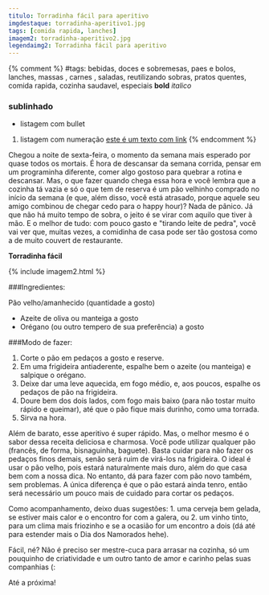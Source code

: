 ```yaml
---
titulo: Torradinha fácil para aperitivo
imgdestaque: torradinha-aperitivo1.jpg
tags: [comida rapida, lanches]
imagem2: torradinha-aperitivo2.jpg
legendaimg2: Torradinha fácil para aperitivo
---
```

{% comment %}
#tags: bebidas, doces e sobremesas, paes e bolos, lanches, massas , carnes , saladas, reutilizando sobras, pratos quentes, comida rapida, cozinha saudavel, especiais
**bold**
*italico*
### sublinhado
* listagem com bullet
1. listagem com numeração
[este é um texto com link](https://www.enderecodolink.com)
{% endcomment %}

Chegou a noite de sexta-feira, o momento da semana mais esperado por quase todos os mortais. É hora de descansar da semana corrida, pensar em um programinha diferente, comer algo gostoso para quebrar a rotina e descansar. Mas, o que fazer quando chega essa hora e você lembra que a cozinha tá vazia e só o que tem de reserva é um pão velhinho comprado no início da semana (e que, além disso, você está atrasado, porque aquele seu amigo combinou de chegar cedo para o happy hour)? Nada de pânico. Já que não há muito tempo de sobra, o jeito é se virar com aquilo que tiver à mão. E o melhor de tudo: com pouco gasto e "tirando leite de pedra", você vai ver que, muitas vezes, a comidinha de casa pode ser tão gostosa como a de muito couvert de restaurante. 

**Torradinha fácil**

{% include imagem2.html %}

###Ingredientes:

Pão velho/amanhecido (quantidade a gosto)
* Azeite de oliva ou manteiga a gosto
* Orégano (ou outro tempero de sua preferência) a gosto 

###Modo de fazer:

1. Corte o pão em pedaços a gosto e reserve.
2. Em uma frigideira antiaderente, espalhe bem o azeite (ou manteiga) e salpique o orégano.
3. Deixe dar uma leve aquecida, em fogo médio, e, aos poucos, espalhe os pedaços de pão na frigideira. 
4. Doure bem dos dois lados, com fogo mais baixo (para não tostar muito rápido e queimar), até que o pão fique mais durinho, como uma torrada.
5. Sirva na hora.

Além de barato, esse aperitivo é super rápido. Mas, o melhor mesmo é o sabor dessa receita deliciosa e charmosa. Você pode utilizar qualquer pão (francês, de forma, bisnaguinha, baguete). Basta cuidar para não fazer os pedaços finos demais, senão será ruim de virá-los na frigideira. O ideal é usar o pão velho, pois estará naturalmente mais duro, além do que casa bem com a nossa dica. No entanto, dá para fazer com pão novo também, sem problemas. A única diferença é que o pão estará ainda tenro, então será necessário um pouco mais de cuidado para cortar os pedaços. 

Como acompanhamento, deixo duas sugestões: 1. uma cerveja bem gelada, se estiver mais calor e o encontro for com a galera, ou 2. um vinho tinto, para um clima mais friozinho e se a ocasião for um encontro a dois (dá até para estender mais o Dia dos Namorados hehe). 

Fácil, né? Não é preciso ser mestre-cuca para arrasar na cozinha, só um pouquinho de criatividade e um outro tanto de amor e carinho pelas suas companhias (:

Até a próxima!